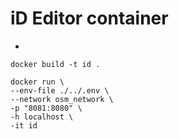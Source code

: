 # iD Editor container

- 

```
docker build -t id .
```



```
docker run \
--env-file ./../.env \
--network osm_network \
-p "8081:8080" \
-h localhost \
-it id 
```